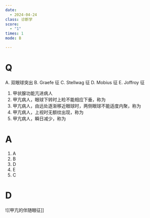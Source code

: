 ```yaml
---
date:
  - 2024-04-24
class: 诊断学
score:
  - "1"
times: 1
mode: B

---
```



# Q
A. 双眼球突出 B. Graefe 征 C. Stellwag 征
D. Mobius 征 E. Joffroy 征
1. 甲状腺功能亢进病人
2. 甲亢病人，眼球下转时上睑不能相应下垂，称为
3. 甲亢病人，由远处逐渐移近眼球时，两侧眼球不能适度内聚，称为
4. 甲亢病人，上视时无额纹出现，称为
5. 甲亢病人，瞬日减少，称为

# A

1. A
2. B
3. D
4. E
5. C



# D
![[甲亢的伴随眼征]]
